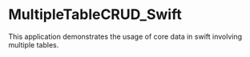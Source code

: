 # MultipleTableCRUD_Swift
This application demonstrates the usage of core data in swift involving multiple tables.
